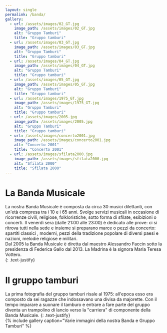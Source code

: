 ```yaml
---
layout: single
permalink: /banda/
gallery:
  - url: /assets/images/02_GT.jpg
    image_path: /assets/images/02_GT.jpg
    alt: "Gruppo Tamburi"
    title: "Gruppo tamburi"
  - url: /assets/images/03_GT.jpg
    image_path: /assets/images/03_GT.jpg
    alt: "Gruppo Tamburi"
    title: "Gruppo tamburi"
  - url: /assets/images/04_GT.jpg
    image_path: /assets/images/04_GT.jpg
    alt: "Gruppo Tamburi"
    title: "Gruppo tamburi"
  - url: /assets/images/05_GT.jpg
    image_path: /assets/images/05_GT.jpg
    alt: "Gruppo Tamburi"
    title: "Gruppo tamburi"
  - url: /assets/images/1975_GT.jpg
    image_path: /assets/images/1975_GT.jpg
    alt: "Gruppo Tamburi"
    title: "Gruppo tamburi"
  - url: /assets/images/2005.jpg
    image_path: /assets/images/2005.jpg
    alt: "Gruppo Tamburi"
    title: "Gruppo tamburi"
  - url: /assets/images/concerto2001.jpg
    image_path: /assets/images/concerto2001.jpg
    alt: "Concerto 2001"
    title: "Concerto 2001"
  - url: /assets/images/sfilata2000.jpg
    image_path: /assets/images/sfilata2000.jpg
    alt: "Sfilata 2000"
    title: "Sfilata 2000"
---
```


# La Banda Musicale

La nostra Banda Musicale è composta da circa 30 musici dilettanti, con un'età compresa tra i 10 e i 65 anni. Svolge servizi musicali in occasione di ricorrenze civili, religiose, folkloristiche, sotto forma di sfilate, esibizioni o concerti. Il venerdì sera (dalle 21:00 alle 23:00) è dedicato alle prove: ci si ritrova tutti nella sede e insieme  si preparano marce o pezzi da concerto: spartiti classici , moderni, pezzi della tradizione popolare di diversi paesi e nazioni, melodie religiose e militari.  
Dal 2005 la Banda Musicale è diretta dal maestro Alessandro Faccin sotto la presidenza di Federica Gallo dal 2013. La Madrina è la signora Maria Teresa Vottero.  
{: .text-justify}  
# Il gruppo tamburi
La prima fotografia del gruppo tamburi risale al 1975: all'epoca esso era composto da sei ragazze che indossavano una divisa da majorette. Con il tempo imparare a suonare il tamburo e entrare a fare parte del gruppo diventa un trampolino di lancio verso la "carriera" di componente della Banda Musicale.
{: .text-justify}  
{% include gallery caption="Varie immagini della nostra Banda e Gruppo Tamburi" %}
